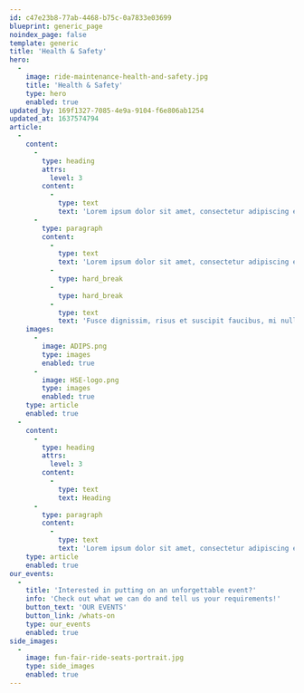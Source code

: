 ```yaml
---
id: c47e23b8-77ab-4468-b75c-0a7833e03699
blueprint: generic_page
noindex_page: false
template: generic
title: 'Health & Safety'
hero:
  -
    image: ride-maintenance-health-and-safety.jpg
    title: 'Health & Safety'
    type: hero
    enabled: true
updated_by: 169f1327-7085-4e9a-9104-f6e806ab1254
updated_at: 1637574794
article:
  -
    content:
      -
        type: heading
        attrs:
          level: 3
        content:
          -
            type: text
            text: 'Lorem ipsum dolor sit amet, consectetur adipiscing elit. Etiam non.'
      -
        type: paragraph
        content:
          -
            type: text
            text: 'Lorem ipsum dolor sit amet, consectetur adipiscing elit. Integer laoreet orci ut ipsum dignissim vehicula. Duis non mauris auctor, varius eros non, tincidunt arcu. Morbi rhoncus id libero quis pellentesque. Quisque mattis erat nec mi imperdiet scelerisque. Quisque volutpat ut metus at dignissim. Praesent maximus magna porta enim pretium rutrum. Praesent mollis finibus purus, id lacinia ipsum tempus eget. Curabitur sagittis tortor arcu. Curabitur lobortis lacinia est non efficitur. Nulla viverra non massa in elementum.'
          -
            type: hard_break
          -
            type: hard_break
          -
            type: text
            text: 'Fusce dignissim, risus et suscipit faucibus, mi nulla accumsan felis, vitae luctus purus metus quis sapien. Suspendisse vestibulum varius nibh, a auctor nibh tristique in. Sed risus risus, auctor sit amet ex ac, aliquam molestie odio. Praesent bibendum ornare metus in sagittis. Duis nec mauris eget elit molestie molestie nec eget libero. Ut felis mi, ullamcorper nec ipsum tempus, blandit porta tellus. Donec a nunc eu nunc commodo facilisis. Maecenas porttitor imperdiet odio, eget accumsan quam aliquam nec. Nam finibus quis purus nec pharetra. Praesent in euismod ipsum. In dictum erat accumsan, vulputate eros vel, blandit tellus. Nam vitae euismod massa. Sed convallis neque elementum ipsum placerat egestas. Morbi porta erat metus, scelerisque scelerisque turpis malesuada vitae. Curabitur id facilisis massa. Cras lacinia ante convallis.'
    images:
      -
        image: ADIPS.png
        type: images
        enabled: true
      -
        image: HSE-logo.png
        type: images
        enabled: true
    type: article
    enabled: true
  -
    content:
      -
        type: heading
        attrs:
          level: 3
        content:
          -
            type: text
            text: Heading
      -
        type: paragraph
        content:
          -
            type: text
            text: 'Lorem ipsum dolor sit amet, consectetur adipiscing elit. Integer laoreet orci ut ipsum dignissim vehicula. Duis non mauris auctor, varius eros non, tincidunt arcu. Morbi rhoncus id libero quis pellentesque. Quisque mattis erat nec mi imperdiet scelerisque. Quisque volutpat ut metus at dignissim. Praesent maximus magna porta enim pretium rutrum. Praesent mollis finibus purus, id lacinia ipsum tempus eget. Curabitur sagittis tortor arcu. Curabitur lobortis lacinia est non efficitur. Nulla viverra non massa in elementum.'
    type: article
    enabled: true
our_events:
  -
    title: 'Interested in putting on an unforgettable event?'
    info: 'Check out what we can do and tell us your requirements!'
    button_text: 'OUR EVENTS'
    button_link: /whats-on
    type: our_events
    enabled: true
side_images:
  -
    image: fun-fair-ride-seats-portrait.jpg
    type: side_images
    enabled: true
---
```

